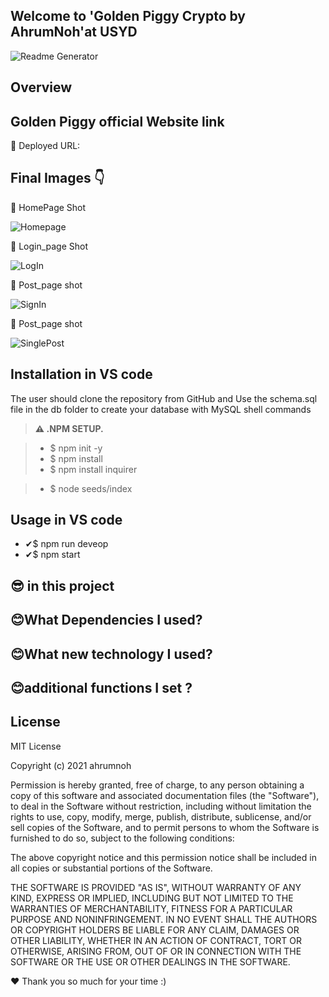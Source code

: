 ## Welcome to 'Golden Piggy Crypto by AhrumNoh'at USYD

![Readme Generator]()



## Overview




## Golden Piggy official Website link ##

 🐽 Deployed URL: 



 ## Final Images 👇


 🎇 HomePage Shot

![Homepage]()

🎇 Login_page Shot

![LogIn]()

🎇 Post_page shot

![SignIn]()

🎇 Post_page shot

![SinglePost]()






## Installation in VS code

The user should clone the repository from GitHub and Use the schema.sql file in the db folder to create your database with MySQL shell commands




> **⚠ .NPM SETUP.**  

> * $ npm init -y
> * $ npm install
> * $ npm install inquirer

> * $ node seeds/index

## Usage in VS code
* ✔$ npm run deveop
* ✔$ npm start



## 😎 in this project



## 😊What Dependencies I used?





## 😊What new technology I used?



## 😊additional functions I set ?




## License 
MIT License

Copyright (c) 2021 ahrumnoh

Permission is hereby granted, free of charge, to any person obtaining a copy
of this software and associated documentation files (the "Software"), to deal
in the Software without restriction, including without limitation the rights
to use, copy, modify, merge, publish, distribute, sublicense, and/or sell
copies of the Software, and to permit persons to whom the Software is
furnished to do so, subject to the following conditions:

The above copyright notice and this permission notice shall be included in all
copies or substantial portions of the Software.

THE SOFTWARE IS PROVIDED "AS IS", WITHOUT WARRANTY OF ANY KIND, EXPRESS OR
IMPLIED, INCLUDING BUT NOT LIMITED TO THE WARRANTIES OF MERCHANTABILITY,
FITNESS FOR A PARTICULAR PURPOSE AND NONINFRINGEMENT. IN NO EVENT SHALL THE
AUTHORS OR COPYRIGHT HOLDERS BE LIABLE FOR ANY CLAIM, DAMAGES OR OTHER
LIABILITY, WHETHER IN AN ACTION OF CONTRACT, TORT OR OTHERWISE, ARISING FROM,
OUT OF OR IN CONNECTION WITH THE SOFTWARE OR THE USE OR OTHER DEALINGS IN THE
SOFTWARE.



❤ Thank you so much for your time :)



